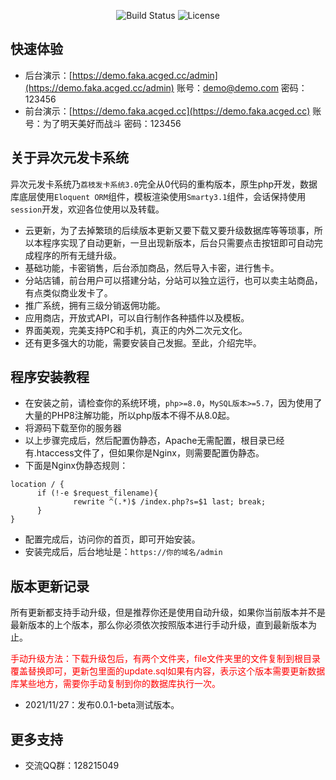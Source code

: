 <p align="center">
<a><img src="https://travis-ci.org/laravel/framework.svg" alt="Build Status"></a>
<a><img src="https://poser.pugx.org/laravel/framework/license.svg" alt="License"></a>
</p>

## 快速体验
- 后台演示：[https://demo.faka.acged.cc/admin](https://demo.faka.acged.cc/admin)  账号：demo@demo.com 密码：123456
- 前台演示：[https://demo.faka.acged.cc](https://demo.faka.acged.cc) 账号：为了明天美好而战斗 密码：123456

## 关于异次元发卡系统

异次元发卡系统乃`荔枝发卡系统3.0`完全从0代码的重构版本，原生php开发，数据库底层使用`Eloquent ORM`组件，模板渲染使用`Smarty3.1`组件，会话保持使用`session`开发，欢迎各位使用以及转载。

- 云更新，为了去掉繁琐的后续版本更新又要下载又要升级数据库等等琐事，所以本程序实现了自动更新，一旦出现新版本，后台只需要点击按钮即可自动完成程序的所有无缝升级。
- 基础功能，卡密销售，后台添加商品，然后导入卡密，进行售卡。
- 分站店铺，前台用户可以搭建分站，分站可以独立运行，也可以卖主站商品，有点类似商业发卡了。
- 推广系统，拥有三级分销返佣功能。
- 应用商店，开放式API，可以自行制作各种插件以及模板。
- 界面美观，完美支持PC和手机，真正的内外二次元文化。
- 还有更多强大的功能，需要安装自己发掘。至此，介绍完毕。

## 程序安装教程

- 在安装之前，请检查你的系统环境，`php>=8.0`，`MySQL版本>=5.7`，因为使用了大量的PHP8注解功能，所以php版本不得不从8.0起。
- 将源码下载至你的服务器
- 以上步骤完成后，然后配置伪静态，Apache无需配置，根目录已经有.htaccess文件了，但如果你是Nginx，则需要配置伪静态。
- 下面是Nginx伪静态规则：
```
location / {
      if (!-e $request_filename){
              rewrite ^(.*)$ /index.php?s=$1 last; break;
      }
}
```
- 配置完成后，访问你的首页，即可开始安装。
- 安装完成后，后台地址是：`https://你的域名/admin`
## 版本更新记录
<p>所有更新都支持手动升级，但是推荐你还是使用自动升级，如果你当前版本并不是最新版本的上个版本，那么你必须依次按照版本进行手动升级，直到最新版本为止。</p>
<p style="color: red;">手动升级方法：下载升级包后，有两个文件夹，file文件夹里的文件复制到根目录覆盖替换即可，更新包里面的update.sql如果有内容，表示这个版本需要更新数据库某些地方，需要你手动复制到你的数据库执行一次。</p>


- 2021/11/27：发布0.0.1-beta测试版本。
## 更多支持
- 交流QQ群：128215049